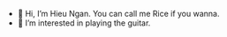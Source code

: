 - 👋 Hi, I’m Hieu Ngan. You can call me Rice if you wanna. 
- 👀 I’m interested in playing the guitar. 

